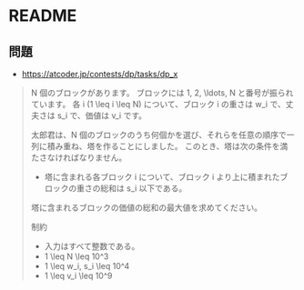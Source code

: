 # README
## 問題
- <https://atcoder.jp/contests/dp/tasks/dp_x>

>N 個のブロックがあります。 ブロックには 1, 2, \ldots, N と番号が振られています。 各 i (1 \leq i \leq N)
>について、ブロック i の重さは w_i で、丈夫さは s_i で、価値は v_i です。
>
>太郎君は、N 個のブロックのうち何個かを選び、それらを任意の順序で一列に積み重ね、塔を作ることにしました。
>このとき、塔は次の条件を満たさなければなりません。
>
>* 塔に含まれる各ブロック i について、ブロック i より上に積まれたブロックの重さの総和は s_i 以下である。
>
>塔に含まれるブロックの価値の総和の最大値を求めてください。
>
>制約
>
>* 入力はすべて整数である。
>* 1 \leq N \leq 10^3
>* 1 \leq w_i, s_i \leq 10^4
>* 1 \leq v_i \leq 10^9
